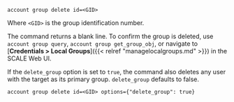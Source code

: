 ---
---

```
account group delete id=<GID>
```

Where `<GID>` is the group identification number.

The command returns a blank line.
To confirm the group is deleted, use `account group query`, `account group get_group_obj`, or navigate to [**Credentials > Local Groups**]({{< relref "managelocalgroups.md" >}}) in the SCALE Web UI.

If the `delete_group` option is set to `true`, the command also deletes any user with the target as its primary group. `delete_group` defaults to false.

```
account group delete id=<GID> options={"delete_group": true}
```
